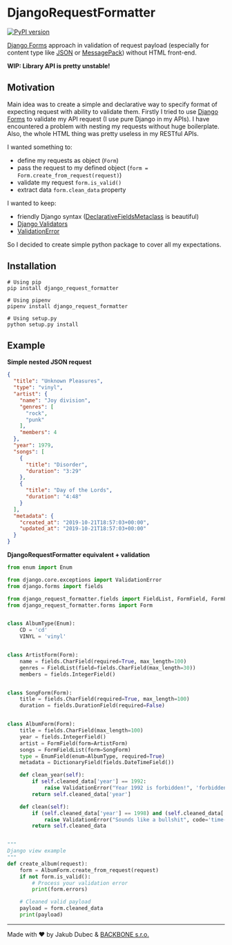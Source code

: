 # DjangoRequestFormatter

[![PyPI version](https://badge.fury.io/py/django-request-formatter.svg)](https://badge.fury.io/py/django-request-formatter)

[Django Forms](https://docs.djangoproject.com/en/2.2/topics/forms/) approach in validation of request payload
(especially for content type like [JSON](https://www.json.org/) or [MessagePack](https://msgpack.org/))
without HTML front-end.

**WIP: Library API is pretty unstable!**

## Motivation

Main idea was to create a simple and declarative way to specify format of expecting request with ability to validate
them. Firstly I tried to use [Django Forms](https://docs.djangoproject.com/en/2.2/topics/forms/) to validate my API
request (I use pure Django in my APIs). I have encountered a problem with nesting my requests without huge boilerplate.
Also, the whole HTML thing was pretty useless in my RESTful APIs.

I wanted something to:

- define my requests as object (`Form`)
- pass the request to my defined object (`form = Form.create_from_request(request)`)
- validate my request `form.is_valid()`
- extract data `form.clean_data` property

I wanted to keep:

- friendly Django syntax ([DeclarativeFieldsMetaclass](https://github.com/django/django/blob/master/django/forms/forms.py#L22) is beautiful)
- [Django Validators](https://docs.djangoproject.com/en/2.2/ref/validators/)
- [ValidationError](https://docs.djangoproject.com/en/2.2/ref/exceptions/#validationerror)

So I decided to create simple python package to cover all my expectations.

## Installation

```shell script
# Using pip
pip install django_request_formatter

# Using pipenv
pipenv install django_request_formatter

# Using setup.py
python setup.py install
```

## Example

**Simple nested JSON request**

```json
{
  "title": "Unknown Pleasures",
  "type": "vinyl",
  "artist": {
    "name": "Joy division",
    "genres": [
      "rock",
      "punk"
    ],
    "members": 4
  },
  "year": 1979,
  "songs": [
    {
      "title": "Disorder",
      "duration": "3:29"
    },
    {
      "title": "Day of the Lords",
      "duration": "4:48"
    }
  ],
  "metadata": {
    "created_at": "2019-10-21T18:57:03+00:00",
    "updated_at": "2019-10-21T18:57:03+00:00"
  }
}
```

**DjangoRequestFormatter equivalent + validation**

```python
from enum import Enum

from django.core.exceptions import ValidationError
from django.forms import fields

from django_request_formatter.fields import FieldList, FormField, FormFieldList, DictionaryField, EnumField
from django_request_formatter.forms import Form


class AlbumType(Enum):
    CD = 'cd'
    VINYL = 'vinyl'


class ArtistForm(Form):
    name = fields.CharField(required=True, max_length=100)
    genres = FieldList(field=fields.CharField(max_length=30))
    members = fields.IntegerField()


class SongForm(Form):
    title = fields.CharField(required=True, max_length=100)
    duration = fields.DurationField(required=False)


class AlbumForm(Form):
    title = fields.CharField(max_length=100)
    year = fields.IntegerField()
    artist = FormField(form=ArtistForm)
    songs = FormFieldList(form=SongForm)
    type = EnumField(enum=AlbumType, required=True)
    metadata = DictionaryField(fields.DateTimeField())

    def clean_year(self):
        if self.cleaned_data['year'] == 1992:
            raise ValidationError("Year 1992 is forbidden!", 'forbidden-value')
        return self.cleaned_data['year']

    def clean(self):
        if (self.cleaned_data['year'] == 1998) and (self.cleaned_data['artist']['name'] == "Nirvana"):
            raise ValidationError("Sounds like a bullshit", code='time-traveling')
        return self.cleaned_data


"""
Django view example
"""
def create_album(request):
    form = AlbumForm.create_from_request(request)
    if not form.is_valid():
        # Process your validation error
        print(form.errors)

    # Cleaned valid payload
    payload = form.cleaned_data
    print(payload)
```

---
Made with ❤️ by Jakub Dubec & [BACKBONE s.r.o.](https://www.backbone.sk/en/)
